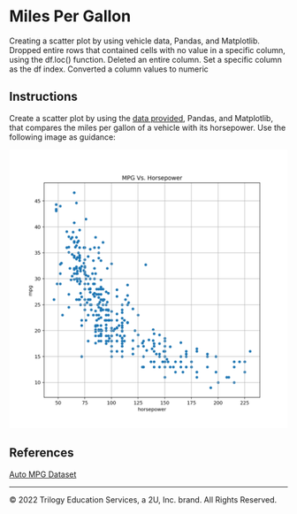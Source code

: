 # Miles Per Gallon

Creating a scatter plot by using vehicle data, Pandas, and Matplotlib.
Dropped entire rows that contained cells with no value in a specific column, using the df.loc() function.
Deleted an entire column.
Set a specific column as the df index.
Converted a column values to numeric


## Instructions

Create a scatter plot by using the [data provided](Resources/mpg.csv), Pandas, and Matplotlib, that compares the miles per gallon of a vehicle with its horsepower. Use the following image as guidance:

![MPG_example_plot](Images/06-MPG_Output.png)

## References

[Auto MPG Dataset](https://archive.ics.uci.edu/ml/datasets/auto+mpg)

- - -

© 2022 Trilogy Education Services, a 2U, Inc. brand. All Rights Reserved.
